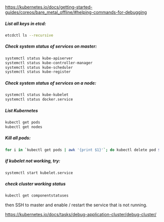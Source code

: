 https://kubernetes.io/docs/getting-started-guides/coreos/bare_metal_offline/#helping-commands-for-debugging

##### List all keys in etcd:
```sh
etcdctl ls --recursive
```
##### Check system status of services on master:
```sh
systemctl status kube-apiserver
systemctl status kube-controller-manager
systemctl status kube-scheduler
systemctl status kube-register
```
##### Check system status of services on a node:
```sh
systemctl status kube-kubelet
systemctl status docker.service
```
##### List Kubernetes
```sh
kubectl get pods
kubectl get nodes
```
##### Kill all pods:
```sh
for i in `kubectl get pods | awk '{print $1}'`; do kubectl delete pod $i; done
```
##### if kubelet not working, try:
```sh
systemctl start kubelet.service
```
##### check cluster working status
```sh
kubectl get componentstatuses
```
then SSH to master and enable / restart the service that is not running. 

https://kubernetes.io/docs/tasks/debug-application-cluster/debug-cluster/
